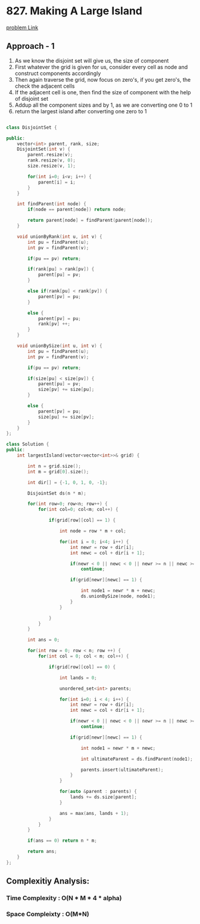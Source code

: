 # 827. Making A Large Island

[problem Link](https://leetcode.com/problems/making-a-large-island/)

## Approach - 1

1. As we know the disjoint set will give us, the size of component
2. First whatever the grid is given for us, consider every cell as node and construct components accordingly
3. Then again traverse the grid, now focus on zero's, if you get zero's, the check the adjacent cells
4. If the adjacent cell is one, then find the size of component with the help of disjoint set
5. Addup all the component sizes and by 1, as we are converting one 0 to 1
6. return the largest island after converting one zero to 1

```c++

class DisjointSet {

public:
    vector<int> parent, rank, size;
    DisjointSet(int v) {
        parent.resize(v);
        rank.resize(v, 0);
        size.resize(v, 1);

        for(int i=0; i<v; i++) {
            parent[i] = i;
        }
    }

    int findParent(int node) {
        if(node == parent[node]) return node;

        return parent[node] = findParent(parent[node]);
    }

    void unionByRank(int u, int v) {
        int pu = findParent(u);
        int pv = findParent(v);

        if(pu == pv) return;

        if(rank[pu] > rank[pv]) {
            parent[pu] = pv;
        }

        else if(rank[pu] < rank[pv]) {
            parent[pv] = pu;
        }

        else {
            parent[pv] = pu;
            rank[pv] ++;
        }
    }

    void unionBySize(int u, int v) {
        int pu = findParent(u);
        int pv = findParent(v);

        if(pu == pv) return;

        if(size[pu] < size[pv]) {
            parent[pu] = pv;
            size[pv] += size[pu];
        }

        else {
            parent[pv] = pu;
            size[pu] += size[pv];
        }
    }
};

class Solution {
public:
    int largestIsland(vector<vector<int>>& grid) {

        int n = grid.size();
        int m = grid[0].size();

        int dir[] = {-1, 0, 1, 0, -1};

        DisjointSet ds(n * m);

        for(int row=0; row<n; row++) {
            for(int col=0; col<m; col++) {

                if(grid[row][col] == 1) {

                    int node = row * m + col;

                    for(int i = 0; i<4; i++) {
                        int newr = row + dir[i];
                        int newc = col + dir[i + 1];

                        if(newr < 0 || newc < 0 || newr >= n || newc >= m)
                            continue;

                        if(grid[newr][newc] == 1) {

                            int node1 = newr * m + newc;
                            ds.unionBySize(node, node1);
                        }
                    }

                }
            }
        }

        int ans = 0;

        for(int row = 0; row < n; row ++) {
            for(int col = 0; col < m; col++) {

                if(grid[row][col] == 0) {

                    int lands = 0;

                    unordered_set<int> parents;

                    for(int i=0; i < 4; i++) {
                        int newr = row + dir[i];
                        int newc = col + dir[i + 1];

                        if(newr < 0 || newc < 0 || newr >= n || newc >= m)
                            continue;

                        if(grid[newr][newc] == 1) {

                            int node1 = newr * m + newc;

                            int ultimateParent = ds.findParent(node1);

                            parents.insert(ultimateParent);
                        }
                    }

                    for(auto &parent : parents) {
                        lands += ds.size[parent];
                    }

                    ans = max(ans, lands + 1);
                }
            }
        }

        if(ans == 0) return n * m;

        return ans;
    }
};

```

## Complexitiy Analysis:

### Time Complexity : O(N \* M \* 4 \* alpha)

### Space Compleixty : O(M\*N)
